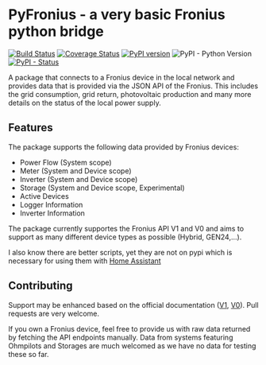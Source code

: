 # PyFronius - a very basic Fronius python bridge
[![Build Status](https://app.travis-ci.com/nielstron/pyfronius.svg?branch=main)](https://app.travis-ci.com/nielstron/pyfronius)
[![Coverage Status](https://coveralls.io/repos/github/nielstron/pyfronius/badge.svg?branch=master)](https://coveralls.io/github/nielstron/pyfronius?branch=master)
 [![PyPI version](https://badge.fury.io/py/PyFronius.svg)](https://pypi.org/project/pyfronius/)
 ![PyPI - Python Version](https://img.shields.io/pypi/pyversions/PyFronius.svg)
 [![PyPI - Status](https://img.shields.io/pypi/status/PyFronius.svg)](https://pypi.org/project/pyfronius/)

A package that connects to a Fronius device in the local network and provides data
that is provided via the JSON API of the Fronius.
This includes the grid consumption, grid return, photovoltaic production
and many more details on the status of the local power supply.

## Features 

The package supports the following data provided by Fronius devices:

- Power Flow (System scope)
- Meter (System and Device scope)
- Inverter (System and Device scope)
- Storage (System and Device scope, Experimental) 
- Active Devices
- Logger Information
- Inverter Information

The package currently supportes the Fronius API V1 and V0
and aims to support as many different device types as possible (Hybrid, GEN24,...).

I also know there are better scripts, yet they are not on pypi which is necessary
for using them with [Home Assistant](https://www.home-assistant.io)

## Contributing

Support may be enhanced based on the official documentation ([V1](https://www.fronius.com/~/downloads/Solar%20Energy/Operating%20Instructions/42%2C0410%2C2012.pdf), [V0](https://www.fronius.com/~/downloads/Solar%20Energy/Operating%20Instructions/42,0410,2011.pdf)).
Pull requests are very welcome.

If you own a Fronius device, feel free to provide us with raw data returned
by fetching the API endpoints manually.
Data from systems featuring Ohmpilots and Storages are much welcomed as we
have no data for testing these so far.
